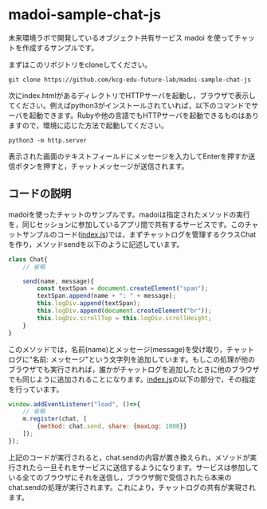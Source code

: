 # madoi-sample-chat-js

未来環境ラボで開発しているオブジェクト共有サービス madoi を使ってチャットを作成するサンプルです。

まずはこのリポジトリをcloneしてください。
```
git clone https://github.com/kcg-edu-future-lab/madoi-sample-chat-js
```

次にindex.htmlがあるディレクトリでHTTPサーバを起動し，ブラウザで表示してください。例えばpython3がインストールされていれば，以下のコマンドでサーバを起動できます。Rubyや他の言語でもHTTPサーバを起動できるものはありますので，環境に応じた方法で起動してください。
```
python3 -m http.server
```

表示された画面のテキストフィールドにメッセージを入力してEnterを押すか送信ボタンを押すと，チャットメッセージが送信されます。

## コードの説明

madoiを使ったチャットのサンプルです。madoiは指定されたメソッドの実行を，同じセッションに参加しているアプリ間で共有するサービスです。このチャットサンプルのコード([index.js](https://github.com/kcg-edu-future-lab/madoi-sample-chat-js/blob/main/index.js))では，まずチャットログを管理するクラスChatを作り，メソッドsendを以下のように記述しています。

```js
class Chat{
    // 省略

    send(name, message){
        const textSpan = document.createElement("span");
        textSpan.append(name + ": " + message);
        this.logDiv.append(textSpan);
        this.logDiv.append(document.createElement("br"));
        this.logDiv.scrollTop = this.logDiv.scrollHeight;
    }
}
```

このメソッドでは，名前(name)とメッセージ(message)を受け取り，チャットログに"名前: メッセージ"という文字列を追加しています。もしこの処理が他のブラウザでも実行されれば，誰かがチャットログを追加したときに他のブラウザでも同じように追加されることになります。[index.js](https://github.com/kcg-edu-future-lab/madoi-sample-chat-js/blob/main/index.js)の以下の部分で，その指定を行っています。

```js
window.addEventListener("load", ()=>{
    // 省略
    m.register(chat, [
        {method: chat.send, share: {maxLog: 1000}}
    ]);
});
```

上記のコードが実行されると，chat.sendの内容が置き換えられ，メソッドが実行されたら一旦それをサービスに送信するようになります。サービスは参加している全てのブラウザにそれを送信し，ブラウザ側で受信されたら本来のchat.sendの処理が実行されます。これにより，チャットログの共有が実現されます。

